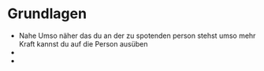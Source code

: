 # Grundlagen
- Nahe Umso näher das du an der zu spotenden person stehst umso mehr Kraft kannst du auf die Person ausüben
- 
- 